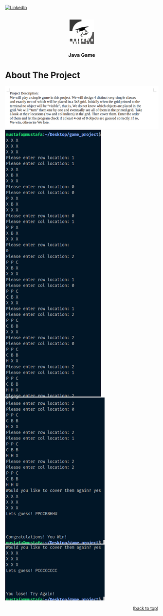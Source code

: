 <a name="readme-top"></a>

[![LinkedIn][linkedin-shield]][linkedin-url]

<!-- PROJECT LOGO -->
<br />
<div align="center">
  <a href="https://github.com/mustafayilmazdev/golang_graphql_server">
    <img src="images/logo.png" alt="Logo" width="80" height="80">
  </a>

  <h3 align="center">Java Game</h3>

  <p align="center">
    

 
  </p>
</div>

<!-- ABOUT THE PROJECT -->

# About The Project

![Grapql 1][product-screenshot1]
![Grapql 2][product-screenshot2]
![Grapql 1][product-screenshot3]
![Grapql 2][product-screenshot4]



<p align="right">(<a href="#readme-top">back to top</a>)</p>

[linkedin-url]: https://linkedin.com/in/mustafa-yilmaz-dev
[linkedin-shield]: https://img.shields.io/badge/-LinkedIn-black.svg?style=for-the-badge&logo=linkedin&colorB=555
[product-screenshot1]: images/0.png
[product-screenshot2]: images/1.png
[product-screenshot3]: images/2.png
[product-screenshot4]: images/3.png